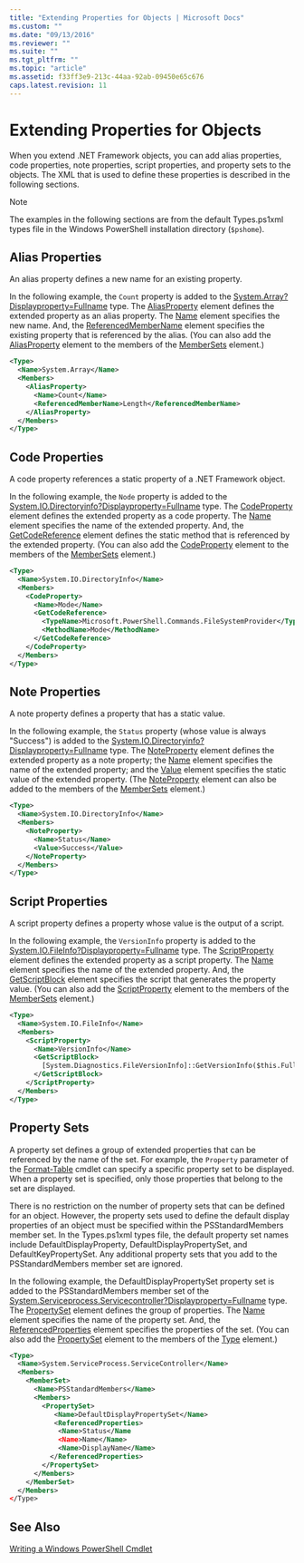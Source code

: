 ```yaml
---
title: "Extending Properties for Objects | Microsoft Docs"
ms.custom: ""
ms.date: "09/13/2016"
ms.reviewer: ""
ms.suite: ""
ms.tgt_pltfrm: ""
ms.topic: "article"
ms.assetid: f33ff3e9-213c-44aa-92ab-09450e65c676
caps.latest.revision: 11
---
```

# Extending Properties for Objects

When you extend .NET Framework objects, you can add alias properties, code properties, note properties, script properties, and property sets to the objects. The XML that is used to define these properties is described in the following sections.

> [!NOTE]
> The examples in the following sections are from the default Types.ps1xml types file in the Windows PowerShell installation directory (`$pshome`).

## Alias Properties

An alias property defines a new name for an existing property.

In the following example, the `Count` property is added to the [System.Array?Displayproperty=Fullname](/dotnet/api/System.Array) type. The [AliasProperty](https://msdn.microsoft.com/b140038c-807a-4bb9-beca-332491cda1b1) element defines the extended property as an alias property. The [Name](https://msdn.microsoft.com/b58e9d21-c8c9-49a5-909e-9c1cfc64f873) element specifies the new name. And, the [ReferencedMemberName](https://msdn.microsoft.com/0c5db6cc-9033-4d48-88a7-76b962882f7a) element specifies the existing property that is referenced by the alias. (You can also add the [AliasProperty](https://msdn.microsoft.com/d6647953-94ad-4b0b-af2e-4dda6952dee1) element to the members of the [MemberSets](https://msdn.microsoft.com/46a50fb5-e150-4c03-8584-e1b53e4d49e3) element.)

```xml
<Type>
  <Name>System.Array</Name>
  <Members>
    <AliasProperty>
      <Name>Count</Name>
      <ReferencedMemberName>Length</ReferencedMemberName>
    </AliasProperty>
  </Members>
</Type>
```

## Code Properties

A code property references a static property of a .NET Framework object.

In the following example, the `Node` property is added to the [System.IO.Directoryinfo?Displayproperty=Fullname](/dotnet/api/System.IO.DirectoryInfo) type. The [CodeProperty](https://msdn.microsoft.com/59bc4d18-41eb-4c0d-8ad3-bbfa5dc488db) element defines the extended property as a code property. The [Name](https://msdn.microsoft.com/b58e9d21-c8c9-49a5-909e-9c1cfc64f873) element specifies the name of the extended property. And, the [GetCodeReference](https://msdn.microsoft.com/62af34f5-cc22-42c0-9e0c-3bd0f5c1a4a0) element defines the static method that is referenced by the extended property. (You can also add the [CodeProperty](https://msdn.microsoft.com/59bc4d18-41eb-4c0d-8ad3-bbfa5dc488db) element to the members of the [MemberSets](https://msdn.microsoft.com/46a50fb5-e150-4c03-8584-e1b53e4d49e3) element.)

```xml
<Type>
  <Name>System.IO.DirectoryInfo</Name>
  <Members>
    <CodeProperty>
      <Name>Mode</Name>
      <GetCodeReference>
        <TypeName>Microsoft.PowerShell.Commands.FileSystemProvider</TypeName>
        <MethodName>Mode</MethodName>
      </GetCodeReference>
    </CodeProperty>
  </Members>
</Type>
```

## Note Properties

A note property defines a property that has a static value.

In the following example, the `Status` property (whose value is always "Success") is added to the [System.IO.Directoryinfo?Displayproperty=Fullname](/dotnet/api/System.IO.DirectoryInfo) type. The [NoteProperty](https://msdn.microsoft.com/331e6c50-d703-43f0-89bc-ca9fb97800eb) element defines the extended property as a note property; the [Name](https://msdn.microsoft.com/b58e9d21-c8c9-49a5-909e-9c1cfc64f873) element specifies the name of the extended property; and the [Value](https://msdn.microsoft.com/f3c77546-b98e-4c4e-bbe0-6dfd06696d1c) element specifies the static value of the extended property. (The [NoteProperty](https://msdn.microsoft.com/331e6c50-d703-43f0-89bc-ca9fb97800eb) element can also be added to the members of the [MemberSets](https://msdn.microsoft.com/46a50fb5-e150-4c03-8584-e1b53e4d49e3) element.)

```xml
<Type>
  <Name>System.IO.DirectoryInfo</Name>
  <Members>
    <NoteProperty>
      <Name>Status</Name>
      <Value>Success</Value>
    </NoteProperty>
  </Members>
</Type>
```

## Script Properties

A script property defines a property whose value is the output of a script.

In the following example, the `VersionInfo` property is added to the [System.IO.FileInfo?Displayproperty=Fullname](/dotnet/api/System.IO.FileInfo) type. The [ScriptProperty](https://msdn.microsoft.com/858a4247-676b-4cc9-9f3e-057109aad350) element defines the extended property as a script property. The [Name](https://msdn.microsoft.com/b58e9d21-c8c9-49a5-909e-9c1cfc64f873) element specifies the name of the extended property. And, the [GetScriptBlock](https://msdn.microsoft.com/f3c77546-b98e-4c4e-bbe0-6dfd06696d1c) element specifies the script that generates the property value. (You can also add the [ScriptProperty](https://msdn.microsoft.com/858a4247-676b-4cc9-9f3e-057109aad350) element to the members of the [MemberSets](https://msdn.microsoft.com/46a50fb5-e150-4c03-8584-e1b53e4d49e3) element.)

```xml
<Type>
  <Name>System.IO.FileInfo</Name>
  <Members>
    <ScriptProperty>
      <Name>VersionInfo</Name>
      <GetScriptBlock>
        [System.Diagnostics.FileVersionInfo]::GetVersionInfo($this.FullName)
      </GetScriptBlock>
    </ScriptProperty>
  </Members>
</Type>
```

## Property Sets

A property set defines a group of extended properties that can be referenced by the name of the set. For example, the `Property` parameter of the [Format-Table](/powershell/module/Microsoft.PowerShell.Utility/Format-Table) cmdlet can specify a specific property set to be displayed. When a property set is specified, only those properties that belong to the set are displayed.

There is no restriction on the number of property sets that can be defined for an object. However, the property sets used to define the default display properties of an object must be specified within the PSStandardMembers member set. In the Types.ps1xml types file, the default property set names include DefaultDisplayProperty, DefaultDisplayPropertySet, and DefaultKeyPropertySet. Any additional property sets that you add to the PSStandardMembers member set are ignored.

In the following example, the DefaultDisplayPropertySet property set is added to the PSStandardMembers member set of the [System.Serviceprocess.Servicecontroller?Displayproperty=Fullname](/dotnet/api/System.ServiceProcess.ServiceController) type. The [PropertySet](https://msdn.microsoft.com/14cdc234-796e-4857-9b51-bdbaa1412188) element defines the group of properties. The [Name](https://msdn.microsoft.com/b58e9d21-c8c9-49a5-909e-9c1cfc64f873) element specifies the name of the property set. And, the [ReferencedProperties](https://msdn.microsoft.com/5e620423-8679-4fbf-b6db-9f79288e4786) element specifies the properties of the set. (You can also add the [PropertySet](https://msdn.microsoft.com/14cdc234-796e-4857-9b51-bdbaa1412188) element to the members of the [Type](https://msdn.microsoft.com/e5dbd353-d6b2-40a1-92b6-6f1fea744ebe) element.)

```xml
<Type>
  <Name>System.ServiceProcess.ServiceController</Name>
  <Members>
    <MemberSet>
      <Name>PSStandardMembers</Name>
      <Members>
        <PropertySet>
           <Name>DefaultDisplayPropertySet</Name>
           <ReferencedProperties>
            <Name>Status</Name
            <Name>Name</Name>
            <Name>DisplayName</Name>
          </ReferencedProperties>
        </PropertySet>
      </Members>
    </MemberSet>
  </Members>
</Type>
```

## See Also

[Writing a Windows PowerShell Cmdlet](./writing-a-windows-powershell-cmdlet.md)
